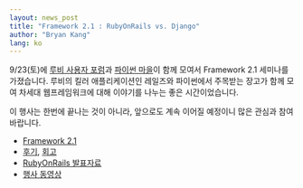 ```yaml
---
layout: news_post
title: "Framework 2.1 : RubyOnRails vs. Django"
author: "Bryan Kang"
lang: ko
---
```


9/23(토)에 [루비 사용자 포럼][1]과 [파이썬 마을][2]이 함께 모여서 Framework 2.1 세미나를 가졌습니다.
루비의 킬러 애플리케이션인 레일즈와 파이썬에서 주목받는 장고가 함께 모여 차세대 웹프레임워크에 대해 이야기를 나누는 좋은
시간이었습니다.

이 행사는 한번에 끝나는 것이 아니라, 앞으로도 계속 이어질 예정이니 많은 관심과 참여 바랍니다.

* [Framework 2.1][3]
* [후기][4], [회고][5]
* [RubyOnRails 발표자료][6]
* [행사 동영상][7]



[1]: http://forum.rubykr.org
[2]: http://bbs.python.or.kr
[3]: http://altlang.org/fest/Framework2.1
[4]: http://altlang.org/fest/Framework2.1/%ED%9B%84%EA%B8%B0
[5]: http://altlang.org/fest/Framework2.1/%ED%9A%8C%EA%B3%A0
[6]: http://beyond.daesan.com/files/rails_framework21.pdf
[7]: http://video.google.com/videosearch?q=FW21&amp;so=2&amp;num=10
